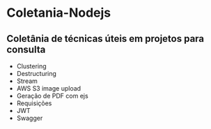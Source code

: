# Coletania-Nodejs

## Coletânia de técnicas úteis em projetos para consulta

- Clustering
- Destructuring
- Stream
- AWS S3 image upload
- Geração de PDF com ejs
- Requisições
- JWT
- Swagger

